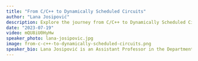 ```yaml
---
title: "From C/C++ to Dynamically Scheduled Circuits"
author: "Lana Josipović"
description: Explore the journey from C/C++ to Dynamically Scheduled Circuits with Lana Josipović, an expert in high-level synthesis and reconfigurable computing. Join her recorded workshop session on innovative hardware design techniques.
date: "2023-07-19"
video: mQU8iU0HyHw
speaker_photo: lana-josipovic.jpg
image: from-c-c++-to-dynamically-scheduled-circuits.png
speaker_bio: Lana Josipović is an Assistant Professor in the Department of Information Technology and Electrical Engineering at ETH Zurich. Prior to joining ETH Zurich in January 2022, she received a Ph.D. degree in Computer Science from EPFL, Switzerland. Her research interests include reconfigurable computing and electronic design automation, with an emphasis on high-level synthesis techniques to generate hardware designs from high-level programming languages. She developed Dynamatic, an open-source high-level synthesis tool that produces dynamically scheduled circuits from C/C++ code. She is a recipient of the EDAA Outstanding Dissertation Award, Google Ph.D. Fellowship in Systems and Networking, Google Women Techmakers Scholarship, and Best Paper Award at FPGA'20.
---
```



